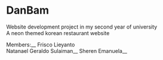 # DanBam
Website development project in my second year of university  
A neon themed korean restaurant website

Members:__
Frisco Lieyanto <br/>
Natanael Geraldo Sulaiman__
Sheren Emanuela__

